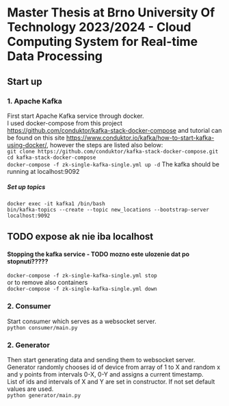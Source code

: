 # Master Thesis at Brno University Of Technology 2023/2024 - Cloud Computing System for Real-time Data Processing

## Start up
### 1. Apache Kafka
First start Apache Kafka service through docker. \
I used docker-compose from this project https://github.com/conduktor/kafka-stack-docker-compose and 
tutorial can be found on this site https://www.conduktor.io/kafka/how-to-start-kafka-using-docker/, 
however the steps are listed also below: \
``git clone https://github.com/conduktor/kafka-stack-docker-compose.git`` \
``cd kafka-stack-docker-compose `` \
``docker-compose -f zk-single-kafka-single.yml up -d``
The kafka should be running at localhost:9092
##### Set up topics
``docker exec -it kafka1 /bin/bash`` \
``bin/kafka-topics --create --topic new_locations --bootstrap-server localhost:9092``

## TODO expose ak nie iba localhost

#### Stopping the kafka service - TODO mozno este ulozenie dat po stopnuti?????
``docker-compose -f zk-single-kafka-single.yml stop`` \
or to remove also containers \
``docker-compose -f zk-single-kafka-single.yml down``
### 2. Consumer
Start consumer which serves as a websocket server. \
``python consumer/main.py``
### 2. Generator
Then start generating data and sending them to websocket server. \
Generator randomly chooses id of device from array of 1 to X and random x and y points from intervals 0-X, 0-Y and assigns a current timestamp. \
List of ids and intervals of X and Y are set in constructor. If not set default values are used. \
``python generator/main.py``